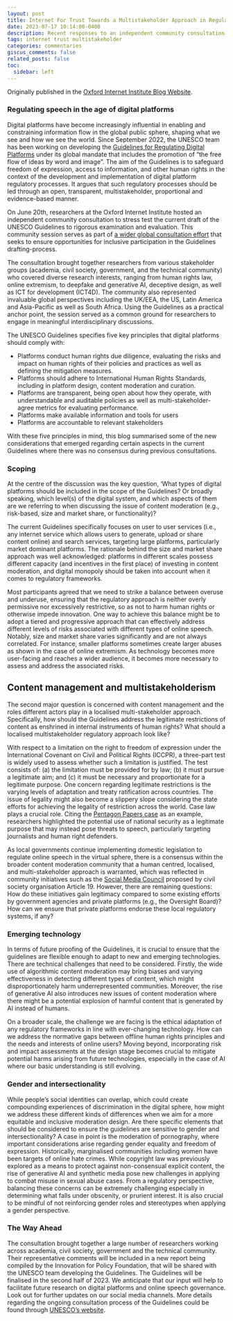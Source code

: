 ```yaml
---
layout: post
title: Internet For Trust Towards a Multistakeholder Approach in Regulating Digital Platforms
date: 2023-07-17 10:14:00-0400
description: Recent responses to an independent community consultation on current UNESCO Guidelines for regulating digital platforms.
tags: internet trust multistakeholder
categories: commentaries
giscus_comments: false
related_posts: false
toc:
  sidebar: left
---
```




Originally published in the [Oxford Internet Institute Blog Website](https://www.oii.ox.ac.uk/news-events/internet-for-trust-towards-a-multistakeholder-approach-in-regulating-digital-platforms/).


### Regulating speech in the age of digital platforms

Digital platforms have become increasingly influential in enabling and constraining information flow in the global public sphere, shaping what we see and how we see the world. Since September 2022, the UNESCO team has been working on developing the [Guidelines for Regulating Digital Platforms](https://unesdoc.unesco.org/ark:/48223/pf0000384031.locale=en) under its global mandate that includes the promotion of “the free flow of ideas by word and image”. The aim of the Guidelines is to safeguard freedom of expression, access to information, and other human rights in the context of the development and implementation of digital platform regulatory processes. It argues that such regulatory processes should be led through an open, transparent, multistakeholder, proportional and evidence-based manner.

On June 20th, researchers at the Oxford Internet Institute hosted an independent community consultation to stress test the current draft of the UNESCO Guidelines to rigorous examination and evaluation. This community session serves as part of [a wider global consultation effort](https://www.unesco.org/en/internet-conference/guidelines-consultation-process) that seeks to ensure opportunities for inclusive participation in the Guidelines drafting-process.

The consultation brought together researchers from various stakeholder groups (academia, civil society, government, and the technical community) who covered diverse research interests, ranging from human rights law, online extremism, to deepfake and generative AI, deceptive design, as well as ICT for development (ICT4D). The community also represented invaluable global perspectives including the UK/EEA, the US, Latin America and Asia-Pacific as well as South Africa. Using the Guidelines as a practical anchor point, the session served as a common ground for researchers to engage in meaningful interdisciplinary discussions.

The UNESCO Guidelines specifies five key principles that digital platforms should comply with:

- Platforms conduct human rights due diligence, evaluating the risks and impact on human rights of their policies and practices as well as defining the mitigation measures.
- Platforms should adhere to International Human Rights Standards, including in platform design, content moderation and curation.
- Platforms are transparent, being open about how they operate, with understandable and auditable policies as well as multi-stakeholder-agree metrics for evaluating performance.
- Platforms make available information and tools for users
- Platforms are accountable to relevant stakeholders

With these five principles in mind, this blog summarised some of the new considerations that emerged regarding certain aspects in the current Guidelines where there was no consensus during previous consultations.

### Scoping

At the centre of the discussion was the key question, ‘What types of digital platforms should be included in the scope of the Guidelines? Or broadly speaking, which level(s) of the digital system, and which aspects of them are we referring to when discussing the issue of content moderation (e.g., risk-based, size and market share, or functionality)?

The current Guidelines specifically focuses on user to user services (i.e., any internet service which allows users to generate, upload or share content online) and search services, targeting large platforms, particularly market dominant platforms. The rationale behind the size and market share approach was well acknowledged: platforms in different scales possess different capacity (and incentives in the first place) of investing in content moderation, and digital monopoly should be taken into account when it comes to regulatory frameworks.

Most participants agreed that we need to strike a balance between overuse and underuse, ensuring that the regulatory approach is neither overly permissive nor excessively restrictive, so as not to harm human rights or otherwise impede innovation. One way to achieve this balance might be to adopt a tiered and progressive approach that can effectively address different levels of risks associated with different types of online speech. Notably, size and market share varies significantly and are not always correlated. For instance, smaller platforms sometimes create larger abuses as shown in the case of online extremism. As technology becomes more user-facing and reaches a wider audience, it becomes more necessary to assess and address the associated risks.


## Content management and multistakeholderism

The second major question is concerned with content management and the roles different actors play in a localised multi-stakeholder approach. Specifically, how should the Guidelines address the legitimate restrictions of content as enshrined in internal instruments of human rights? What should a localised multistakeholder regulatory approach look like?

With respect to a limitation on the right to freedom of expression under the International Covenant on Civil and Political Rights (ICCPR), a three-part test is widely used to assess whether such a limitation is justified. The test consists of: (a) the limitation must be provided for by law; (b) it must pursue a legitimate aim; and (c) it must be necessary and proportionate for a legitimate purpose. One concern regarding legitimate restrictions is the varying levels of adaptation and treaty ratification across countries. The issue of legality might also become a slippery slope considering the state efforts for achieving the legality of restriction across the world. Case law plays a crucial role. Citing the [Pentagon Papers case](https://globalfreedomofexpression.columbia.edu/cases/new-york-times-co-v-united-states/) as an example, researchers highlighted the potential use of national security as a legitimate purpose that may instead pose threats to speech, particularly targeting journalists and human right defenders.

As local governments continue implementing domestic legislation to regulate online speech in the virtual sphere, there is a consensus within the broader content moderation community that a human centred, localised, and multi-stakeholder approach is warranted, which was reflected in community initiatives such as the [Social Media Council](https://www.article19.org/wp-content/uploads/2021/10/A19-SMC.pdf) proposed by civil society organisation Article 19. However, there are remaining questions: How do these initiatives gain legitimacy compared to some existing efforts by government agencies and private platforms (e.g., the Oversight Board)? How can we ensure that private platforms endorse these local regulatory systems, if any?

### Emerging technology

In terms of future proofing of the Guidelines, it is crucial to ensure that the guidelines are flexible enough to adapt to new and emerging technologies. There are technical challenges that need to be considered. Firstly, the wide use of algorithmic content moderation may bring biases and varying effectiveness in detecting different types of content, which might disproportionately harm underrepresented communities. Moreover, the rise of generative AI also introduces new issues of content moderation where there might be a potential explosion of harmful content that is generated by AI instead of humans.

On a broader scale, the challenge we are facing is the ethical adaptation of any regulatory frameworks in line with ever-changing technology. How can we address the normative gaps between offline human rights principles and the needs and interests of online users? Moving beyond, incorporating risk and impact assessments at the design stage becomes crucial to mitigate potential harms arising from future technologies, especially in the case of AI where our basic understanding is still evolving.

### Gender and intersectionality
While people’s social identities can overlap, which could create compounding experiences of discrimination in the digital sphere, how might we address these different kinds of differences when we aim for a more equitable and inclusive moderation design.  Are there specific elements that should be considered to ensure the guidelines are sensitive to gender and intersectionality? A case in point is the moderation of pornography, where important considerations arise regarding gender equality and freedom of expression. Historically, marginalised communities including women have been targets of online hate crimes. While copyright law was previously explored as a means to protect against non-consensual explicit content, the rise of generative AI and synthetic media pose new challenges in applying to combat misuse in sexual abuse cases. From a regulatory perspective, balancing these concerns can be extremely challenging especially in determining what falls under obscenity, or prurient interest.   It is also crucial to be mindful of not reinforcing gender roles and stereotypes when applying a gender perspective.

### The Way Ahead

The consultation brought together a large number of researchers working across academia, civil society, government and the technical community. Their representative comments will be included in a new report being compiled by the Innovation for Policy Foundation, that will be shared with the UNESCO team developing the Guidelines. The Guidelines will be finalised in the second half of 2023. We anticipate that our input will help to facilitate future research on digital platforms and online speech governance.  Look out for further updates on our social media channels. More details regarding the ongoing consultation process of the Guidelines could be found through [UNESCO’s website](https://www.unesco.org/en/internet-conference/guidelines-consultation-process).
